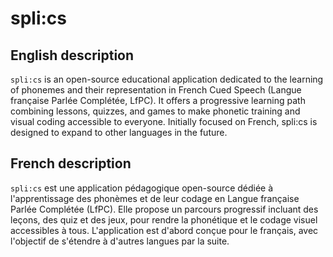 # spli:cs

## English description

`spli:cs` is an open-source educational application dedicated to the learning of phonemes and their representation in French Cued Speech (Langue française Parlée Complétée, LfPC).
It offers a progressive learning path combining lessons, quizzes, and games to make phonetic training and visual coding accessible to everyone. 
Initially focused on French, spli:cs is designed to expand to other languages in the future.


## French description

`spli:cs` est une application pédagogique open-source dédiée à l'apprentissage des phonèmes et de leur codage en Langue française Parlée Complétée (LfPC).
Elle propose un parcours progressif incluant des leçons, des quiz et des jeux, pour rendre la phonétique et le codage visuel accessibles à tous.
L'application est d'abord conçue pour le français, avec l'objectif de s'étendre à d'autres langues par la suite.
